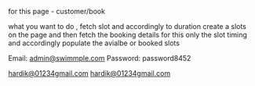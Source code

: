 for this page - customer/book

what you want to do , fetch slot and accordingly to duration create a slots on the page and then fetch the booking details for this only the slot timing and accordingly populate the avialbe or booked slots 


Email: admin@swimmple.com
Password: password8452

hardik@01234gmail.com
hardik@01234gmail.com